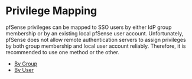 # Privilege Mapping

pfSense privileges can be mapped to SSO users by either IdP group membership or by an existing local pfSense user 
account. Unfortunately, pfSense does not allow remote authentication servers to assign privileges by both group 
membership and local user account reliably. Therefore, it is recommended to use one method or the other. 

- [By Group](PRIVILEGE_MAPPING_BY_GROUP.md)
- [By User](PRIVILEGE_MAPPING_BY_USER.md)